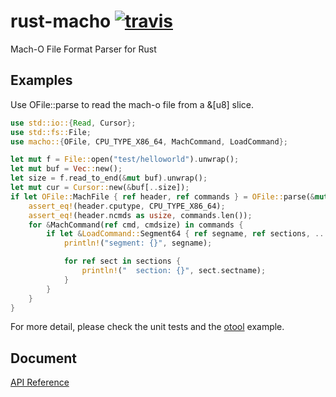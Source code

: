 # rust-macho [![travis](https://travis-ci.org/flier/rust-macho.svg?branch=master)](https://travis-ci.org/flier/rust-macho)
Mach-O File Format Parser for Rust

## Examples

Use OFile::parse to read the mach-o file from a &[u8] slice.

```rust
use std::io::{Read, Cursor};
use std::fs::File;
use macho::{OFile, CPU_TYPE_X86_64, MachCommand, LoadCommand};

let mut f = File::open("test/helloworld").unwrap();
let mut buf = Vec::new();
let size = f.read_to_end(&mut buf).unwrap();
let mut cur = Cursor::new(&buf[..size]);
if let OFile::MachFile { ref header, ref commands } = OFile::parse(&mut cur).unwrap() {
    assert_eq!(header.cputype, CPU_TYPE_X86_64);
    assert_eq!(header.ncmds as usize, commands.len());
    for &MachCommand(ref cmd, cmdsize) in commands {
        if let &LoadCommand::Segment64 { ref segname, ref sections, .. } = cmd {
            println!("segment: {}", segname);

            for ref sect in sections {
                println!("  section: {}", sect.sectname);
            }
        }
    }
}
```

For more detail, please check the unit tests and the [otool](examples/otool.rs) example.

## Document
[API Reference](http://flier.github.io/rust-macho/doc/macho/index.html)
